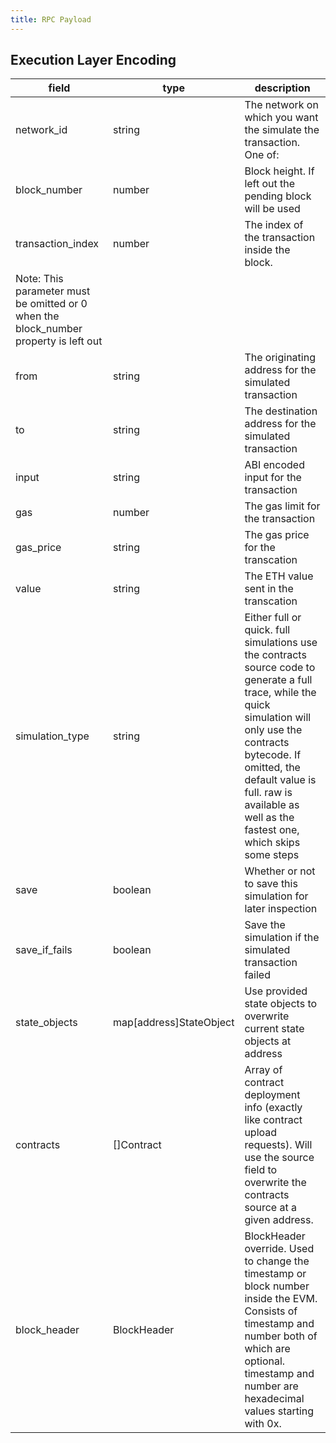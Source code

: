 ```yaml
---
title: RPC Payload
---
```


## Execution Layer Encoding

| **field**                                                                            | **type**                | **description**                                                                                                                                                                                                                                                            |
| ------------------------------------------------------------------------------------ | ----------------------- | -------------------------------------------------------------------------------------------------------------------------------------------------------------------------------------------------------------------------------------------------------------------------- |
| network_id                                                                           | string                  | The network on which you want the simulate the transaction. One of:                                                                                                                                                                                                        |
| block_number                                                                         | number                  | Block height. If left out the pending block will be used                                                                                                                                                                                                                   |
| transaction_index                                                                    | number                  | The index of the transaction inside the block.                                                                                                                                                                                                                             |
| Note: This parameter must be omitted or 0 when the block_number property is left out |                         |                                                                                                                                                                                                                                                                            |
| from                                                                                 | string                  | The originating address for the simulated transaction                                                                                                                                                                                                                      |
| to                                                                                   | string                  | The destination address for the simulated transaction                                                                                                                                                                                                                      |
| input                                                                                | string                  | ABI encoded input for the transaction                                                                                                                                                                                                                                      |
| gas                                                                                  | number                  | The gas limit for the transaction                                                                                                                                                                                                                                          |
| gas_price                                                                            | string                  | The gas price for the transcation                                                                                                                                                                                                                                          |
| value                                                                                | string                  | The ETH value sent in the transcation                                                                                                                                                                                                                                      |
| simulation_type                                                                      | string                  | Either full or quick. full simulations use the contracts source code to generate a full trace, while the quick simulation will only use the contracts bytecode. If omitted, the default value is full. raw is available as well as the fastest one, which skips some steps |
| save                                                                                 | boolean                 | Whether or not to save this simulation for later inspection                                                                                                                                                                                                                |
| save_if_fails                                                                        | boolean                 | Save the simulation if the simulated transaction failed                                                                                                                                                                                                                    |
| state_objects                                                                        | map[address]StateObject | Use provided state objects to overwrite current state objects at address                                                                                                                                                                                                   |
| contracts                                                                            | []Contract              | Array of contract deployment info (exactly like contract upload requests). Will use the source field to overwrite the contracts source at a given address.                                                                                                                 |
| block_header                                                                         | BlockHeader             | BlockHeader override. Used to change the timestamp or block number inside the EVM. Consists of timestamp and number both of which are optional. timestamp and number are hexadecimal values starting with 0x.                                                              |
